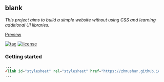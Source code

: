 ## blank

*This project aims to build a simple website without using CSS and learning additional UI libraries.*

[Preview](https://zhmushan.github.io/blank/index.html)

[![tag](https://img.shields.io/github/tag/zhmushan/blank.svg)](https://github.com/zhmushan/blank)
[![license](https://img.shields.io/github/license/zhmushan/blank.svg)](https://github.com/zhmushan/blank/blob/master/LICENSE)

### Getting started

```html
...
<link id="stylesheet" rel="stylesheet" href="https://zhmushan.github.io/blank/mod.css" />
...
```

